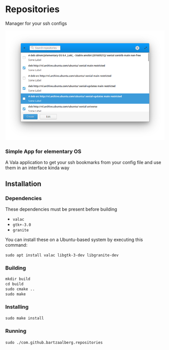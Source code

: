 # Repositories
Manager for your ssh configs

![Screenshot](https://raw.githubusercontent.com/bartzaalberg/repositories-manager/master/screenshot.png)

### Simple App for elementary OS

A Vala application to get your ssh bookmarks from your config file and use them in an interface kinda way

## Installation

### Dependencies

These dependencies must be present before building
 - `valac`
 - `gtk+-3.0`
 - `granite`

 You can install these on a Ubuntu-based system by executing this command:
 
 `sudo apt install valac libgtk-3-dev libgranite-dev`


### Building
```
mkdir build
cd build
sudo cmake ..
sudo make
```

### Installing
`sudo make install`

### Running
`sudo ./com.github.bartzaalberg.repositories`
